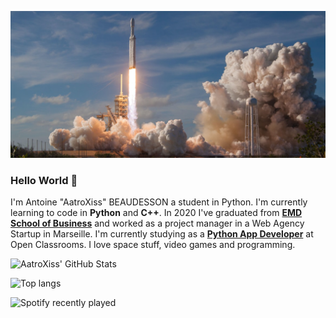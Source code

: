 ![header](assets/cover.png)

### Hello World 👋

I'm Antoine "AatroXiss" BEAUDESSON a student in Python. I'm currently learning to code in **Python** and **C++**.
In 2020 I've graduated from **[EMD School of Business](https://www.emd-management.fr/)** and worked as a project manager in a Web Agency Startup in Marseille.
I'm currently studying as a [**Python App Developer**](https://openclassrooms.com/en/paths/514-python-developer) at Open Classrooms.
I love space stuff, video games and programming.

![AatroXiss' GitHub Stats](https://github-readme-stats.vercel.app/api?username=AatroXissTV&show_icons=tru&count_private=True&theme=dark)

![Top langs](https://github-readme-stats.vercel.app/api/top-langs/?username=AatroXissTV&theme=dark)

![Spotify recently played](https://spotify-recently-played-readme.vercel.app/api?user=11120021353&theme=dark)
